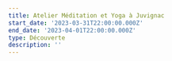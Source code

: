 ```yaml
---
title: Atelier Méditation et Yoga à Juvignac
start_date: '2023-03-31T22:00:00.000Z'
end_date: '2023-04-01T22:00:00.000Z'
type: Découverte
description: ''
---
```



